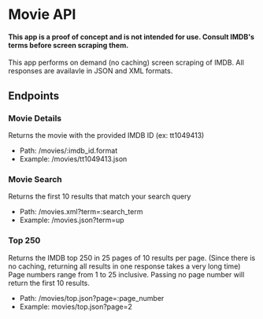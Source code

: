 # Movie API

#### This app is a proof of concept and is not intended for use. Consult IMDB's terms before screen scraping them.

This app performs on demand (no caching) screen scraping of IMDB. All responses are availavle in JSON and XML formats.

## Endpoints

### Movie Details

Returns the movie with the provided IMDB ID (ex: tt1049413)

- Path: /movies/:imdb_id.format
- Example: /movies/tt1049413.json

### Movie Search

Returns the first 10 results that match your search query

- Path: /movies.xml?term=:search_term
- Example: /movies.json?term=up

### Top 250

Returns the IMDB top 250 in 25 pages of 10 results per page. (Since there is no caching, returning all results in one response takes a very long time)
Page numbers range from 1 to 25 inclusive. Passing no page number will return the first 10 results.

- Path: /movies/top.json?page=:page_number
- Example: movies/top.json?page=2
